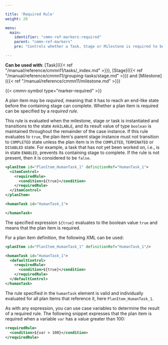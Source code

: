 ```yaml
---

title: 'Required Rule'
weight: 20

menu:
  main:
    identifier: "cmmn-ref-markers-required"
    parent: "cmmn-ref-markers"
    pre: "Controls whether a Task, Stage or Milestone is required to be performed."

---
```


**Can be used with**: [Task]({{< ref "/manual/reference/cmmn11/tasks/_index.md" >}}), [Stage]({{< ref "/manual/reference/cmmn11/grouping-tasks/stage.md" >}}) and [Milestone]({{< ref "/manual/reference/cmmn11/milestone.md" >}})

{{< cmmn-symbol type="marker-required" >}}

A plan item may be *required*, meaning that it has to reach an end-like state before the containing stage can complete. Whether a plan item is required can be specified by a *required rule*.

This rule is evaluated when the milestone, stage or task is instantiated and transitions to the state `AVAILABLE`, and its result value of type `boolean` is maintained throughout the remainder of the case instance. If this rule evaluates to `true`, the plan item's parent stage instance must not transition to `COMPLETED` state unless the plan item is in the `COMPLETED`, `TERMINATED` or `DISABLED` state. For example, a task that has not yet been worked on, i.e., is in state `ENABLED`, prevents its containing stage to complete. If the rule is not present, then it is considered to be `false`.

```xml
<planItem id="PlanItem_HumanTask_1" definitionRef="HumanTask_1">
  <itemControl>
    <requiredRule>
      <condition>${true}</condition>
    </requiredRule>
  </itemControl>
</planItem>

<humanTask id="HumanTask_1">

</humanTask>
```

The specified expression `${true}` evaluates to the boolean value `true` and means that the plan item is required.

For a plan item definition, the following XML can be used:

```xml
<planItem id="PlanItem_HumanTask_1" definitionRef="HumanTask_1"/>

<humanTask id="HumanTask_1">
  <defaultControl>
    <requiredRule>
      <condition>${true}</condition>
    </requiredRule>
  </defaultControl>
</humanTask>
```

The rule specified in the `humanTask` element is valid and individually evaluated for all plan items that reference it, here `PlanItem_HumanTask_1`.

As with any expression, you can use case variables to determine the result of a required rule. The following snippet expresses that the plan item is required when a variable `var` has a value greater than 100:

```xml
<requiredRule>
  <condition>${var > 100}</condition>
</requiredRule>
```

